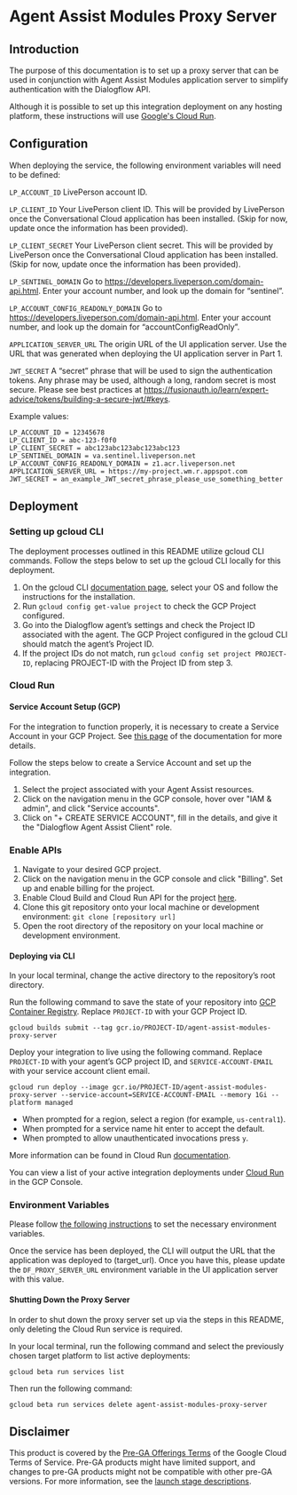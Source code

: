 # Agent Assist Modules Proxy Server

## Introduction

The purpose of this documentation is to set up a proxy server that can be used in conjunction with Agent Assist Modules application server to simplify authentication with the Dialogflow API.

Although it is possible to set up this integration deployment on any hosting platform, these instructions will use [Google's Cloud Run](https://cloud.google.com/run/).

## Configuration
When deploying the service, the following environment variables will need to be defined:

`LP_ACCOUNT_ID`
LivePerson account ID.

`LP_CLIENT_ID`
Your LivePerson client ID. This will be provided by LivePerson once the Conversational Cloud application has been installed.
(Skip for now, update once the information has been provided).

`LP_CLIENT_SECRET`
Your LivePerson client secret. This will be provided by LivePerson once the Conversational Cloud application has been installed.
(Skip for now, update once the information has been provided).

`LP_SENTINEL_DOMAIN`
Go to https://developers.liveperson.com/domain-api.html. Enter your account number, and look up the domain for “sentinel”.

`LP_ACCOUNT_CONFIG_READONLY_DOMAIN`
Go to https://developers.liveperson.com/domain-api.html. Enter your account number, and look up the domain for “accountConfigReadOnly”.

`APPLICATION_SERVER_URL`
The origin URL of the UI application server. Use the URL that was generated when deploying the UI application server in Part 1.

`JWT_SECRET`
A “secret” phrase that will be used to sign the authentication tokens. Any phrase may be used, although a long, random secret is most secure. Please see best practices at https://fusionauth.io/learn/expert-advice/tokens/building-a-secure-jwt/#keys.
 
Example values:

```
LP_ACCOUNT_ID = 12345678
LP_CLIENT_ID = abc-123-f0f0
LP_CLIENT_SECRET = abc123abc123abc123abc123
LP_SENTINEL_DOMAIN = va.sentinel.liveperson.net
LP_ACCOUNT_CONFIG_READONLY_DOMAIN = z1.acr.liveperson.net
APPLICATION_SERVER_URL = https://my-project.wm.r.appspot.com
JWT_SECRET = an_example_JWT_secret_phrase_please_use_something_better
```

## Deployment

### Setting up gcloud CLI

The deployment processes outlined in this README utilize gcloud CLI commands. Follow the steps below to set up the gcloud CLI locally for this deployment.

1. On the gcloud CLI [documentation page](https://cloud.google.com/sdk/docs/quickstarts), select your OS and follow the instructions for the installation.
2. Run ``gcloud config get-value project`` to check the GCP Project configured.
3. Go into the Dialogflow agent’s settings and check the Project ID associated with the agent. The GCP Project configured in the gcloud CLI should match the agent’s Project ID.
4. If the project IDs do not match, run ``gcloud config set project PROJECT-ID``, replacing PROJECT-ID with the Project ID from step 3.


### Cloud Run

#### Service Account Setup (GCP)

For the integration to function properly, it is necessary to create a Service Account in your GCP Project. See [this page](https://cloud.google.com/dialogflow/docs/quick/setup#sa-create) of the documentation for more details.

Follow the steps below to create a Service Account and set up the integration.

1. Select the project associated with your Agent Assist resources.
2. Click on the navigation menu in the GCP console, hover over "IAM & admin", and click "Service accounts".
3. Click on "+ CREATE SERVICE ACCOUNT", fill in the details, and give it the "Dialogflow Agent Assist Client" role.

### Enable APIs

1. Navigate to your desired GCP project.
2. Click on the navigation menu in the GCP console and click "Billing". Set up and enable billing for the project.
3. Enable Cloud Build and Cloud Run API for the project
[here](https://console.cloud.google.com/flows/enableapi?apiid=cloudbuild.googleapis.com,run.googleapis.com).
4. Clone this git repository onto your local machine or development environment:
`git clone [repository url]`
5. Open the root directory of the repository on your local machine or development environment.

#### Deploying via CLI

In your local terminal, change the active directory to the repository’s root directory.

Run the following command to save the state of your repository into [GCP Container Registry](https://console.cloud.google.com/gcr/). Replace `PROJECT-ID` with your GCP Project ID.

```shell
gcloud builds submit --tag gcr.io/PROJECT-ID/agent-assist-modules-proxy-server
```

Deploy your integration to live using the following command. Replace `PROJECT-ID` with your agent’s GCP project ID, and `SERVICE-ACCOUNT-EMAIL` with your service account client email.

```shell
gcloud run deploy --image gcr.io/PROJECT-ID/agent-assist-modules-proxy-server --service-account=SERVICE-ACCOUNT-EMAIL --memory 1Gi --platform managed
```

 - When prompted for a region, select a region (for example, ``us-central1``).
 - When prompted for a service name hit enter to accept the default.
 - When prompted to allow unauthenticated invocations press ``y``.

More information can be found in Cloud Run
[documentation](https://cloud.google.com/run/docs/deploying).

You can view a list of your active integration deployments under [Cloud Run](https://console.cloud.google.com/run) in the GCP Console.

### Environment Variables

Please follow [the following instructions](https://cloud.google.com/run/docs/configuring/environment-variables) to set the necessary environment variables.

Once the service has been deployed, the CLI will output the URL that the application was deployed to (target_url). Once you have this, please update the `DF_PROXY_SERVER_URL` environment variable in the UI application server with this value. 


#### Shutting Down the Proxy Server

In order to shut down the proxy server set up via the steps in this README, only deleting the Cloud Run service is required.

In your local terminal, run the following command and select the previously chosen target platform to list active deployments:

```shell
gcloud beta run services list
```

Then run the following command:

```shell
gcloud beta run services delete agent-assist-modules-proxy-server
```

## Disclaimer

This product is covered by the [Pre-GA Offerings Terms](https://cloud.google.com/terms/service-terms#1) of the Google Cloud Terms of Service. Pre-GA products might have limited support, and changes to pre-GA products might not be compatible with other pre-GA versions. For more information, see the [launch stage descriptions](https://cloud.google.com/products#product-launch-stages).
